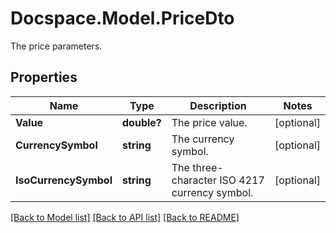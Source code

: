 # Docspace.Model.PriceDto
The price parameters.

## Properties

Name | Type | Description | Notes
------------ | ------------- | ------------- | -------------
**Value** | **double?** | The price value. | [optional] 
**CurrencySymbol** | **string** | The currency symbol. | [optional] 
**IsoCurrencySymbol** | **string** | The three-character ISO 4217 currency symbol. | [optional] 

[[Back to Model list]](../README.md#documentation-for-models) [[Back to API list]](../README.md#documentation-for-api-endpoints) [[Back to README]](../README.md)

